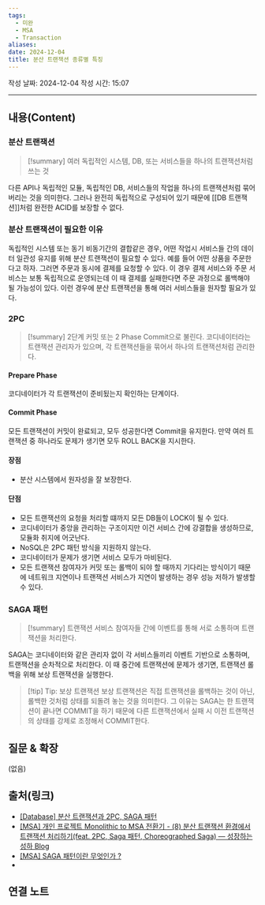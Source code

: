 ```yaml
---
tags:
  - 미완
  - MSA
  - Transaction
aliases: 
date: 2024-12-04
title: 분산 트랜잭션 종류별 특징
---
```

작성 날짜: 2024-12-04
작성 시간: 15:07


----
## 내용(Content)

### 분산 트랜잭션

>[!summary]
>여러 독립적인 시스템, DB, 또는 서비스들을 하나의 트랜잭션처럼 쓰는 것

다른 API나 독립적인 모듈, 독립적인 DB, 서비스들의 작업을 하나의 트랜잭션처럼 묶어버리는 것을 의미한다. 그러나 완전히 독립적으로 구성되어 있기 때문에 [[DB 트랜잭션]]처럼 완전한 ACID를 보장할 수 없다.

### 분산 트랜잭션이 필요한 이유

독립적인 시스템 또는 동기 비동기간의 결합같은 경우, 어떤 작업시 서비스들 간의 데이터 일관성 유지를 위해 분산 트랜잭션이 필요할 수 있다. 예를 들어 어떤 상품을 주문한다고 하자. 그러면 주문과 동시에 결제를 요청할 수 있다. 이 경우 결제 서비스와 주문 서비스는 보통 독립적으로 운영되는데 이 때 결제를 실패한다면 주문 과정으로 롤백해야 될 가능성이 있다. 이런 경우에 분산 트랜잭션을 통해 여러 서비스들을 원자할 필요가 있다.

### 2PC

>[!summary]
>2단계 커밋 또는 2 Phase Commit으로 불린다. 코디네이터라는 트랜잭션 관리자가 있으며, 각 트랜잭션들을 묶어서 하나의 트랜잭션처럼 관리한다.


#### Prepare Phase

코디네이터가 각 트랜잭션이 준비됬는지 확인하는 단계이다.


#### Commit Phase

모든 트랜잭션이 커밋이 완료되고, 모두 성공한다면 Commit을 유지한다. 만약 여러 트랜잭션 중 하나라도 문제가 생기면 모두 ROLL BACK을 지시한다.

#### 장점

- 분산 시스템에서 원자성을 잘 보장한다.

####  단점

- 모든 트랜잭션의 요청을 처리할 떄까지 모든 DB들이 LOCK이 될 수 있다.
- 코디네이터가 중앙을 관리하는 구조이지만 이건 서비스 간에 강결합을 생성하므로, 모듈화 취지에 어긋난다.
- NoSQL은 2PC 패턴 방식을 지원하지 않는다.
- 코디네이터가 문제가 생기면 서비스 모두가 마비된다.
- 모든 트랜잭션 참여자가 커밋 또는 롤백이 되야 할 때까지 기다리는 방식이기 때문에 네트워크 지연이나 트랜잭션 서비스가 지연이 발생하는 경우 성능 저하가 발생할 수 있다.

### SAGA 패턴

>[!summary]
>트랜잭션 서비스 참여자들 간에 이벤트를 통해 서로 소통하며 트랜잭션을 처리한다.

SAGA는 코디네이터와 같은 관리자 없이 각 서비스들끼리 이벤트 기반으로 소통하며, 트랜잭션을 순차적으로 처리한다. 이 때 중간에 트랜잭션에 문제가 생기면, 트랜잭션 롤백을 위해 보상 트랜잭션을 실행한다.

>[!tip] Tip: 보상 트랜잭션
>보상 트랜잭션은 직접 트랜잭션을 롤백하는 것이 아닌, 롤백한 것처럼 상태를 되돌려 놓는 것을 의미한다. 그 이유는 SAGA는 한 트랜잭션이 끝나면 COMMIT을 하기 때문에 다른 트랜잭션에서 실패 시 이전 트랜잭션의 상태를 강제로 조정해서 COMMIT한다.



## 질문 & 확장

(없음)

## 출처(링크)

- [\[Database\] 분산 트랜잭션과 2PC, SAGA 패턴](https://bezzang2.tistory.com/233)
- [\[MSA\] 개인 프로젝트 Monolithic to MSA 전환기 - (8) 분산 트랜잭션 환경에서 트랜잭션 처리하기(feat. 2PC, Saga 패턴, Choreographed Saga) — 성장하는 성하 Blog](https://ksh-coding.tistory.com/143#3.%20%08Saga%20%ED%8C%A8%ED%84%B4-1)
- [\[MSA\] SAGA 패턴이란 무엇인가 ?](https://digitalbourgeois.tistory.com/193)
- 
## 연결 노트










